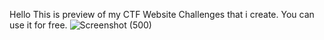 Hello This is preview of my CTF Website Challenges that i create. You can use it for free.
![Screenshot (500)](https://github.com/user-attachments/assets/bd686339-e4db-4ab6-961a-8d81ad18edf8)
